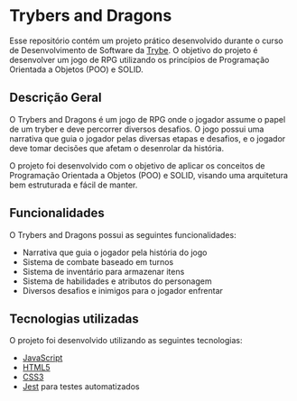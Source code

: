 # Trybers and Dragons

Esse repositório contém um projeto prático desenvolvido durante o curso de Desenvolvimento de Software da [Trybe](https://www.betrybe.com/). O objetivo do projeto é desenvolver um jogo de RPG utilizando os princípios de Programação Orientada a Objetos (POO) e SOLID.

## Descrição Geral

O Trybers and Dragons é um jogo de RPG onde o jogador assume o papel de um tryber e deve percorrer diversos desafios. O jogo possui uma narrativa que guia o jogador pelas diversas etapas e desafios, e o jogador deve tomar decisões que afetam o desenrolar da história.

O projeto foi desenvolvido com o objetivo de aplicar os conceitos de Programação Orientada a Objetos (POO) e SOLID, visando uma arquitetura bem estruturada e fácil de manter.

## Funcionalidades

O Trybers and Dragons possui as seguintes funcionalidades:

- Narrativa que guia o jogador pela história do jogo
- Sistema de combate baseado em turnos
- Sistema de inventário para armazenar itens
- Sistema de habilidades e atributos do personagem
- Diversos desafios e inimigos para o jogador enfrentar

## Tecnologias utilizadas

O projeto foi desenvolvido utilizando as seguintes tecnologias:

- [JavaScript](https://developer.mozilla.org/pt-BR/docs/Web/JavaScript)
- [HTML5](https://developer.mozilla.org/pt-BR/docs/Web/HTML)
- [CSS3](https://developer.mozilla.org/pt-BR/docs/Web/CSS)
- [Jest](https://jestjs.io/) para testes automatizados

